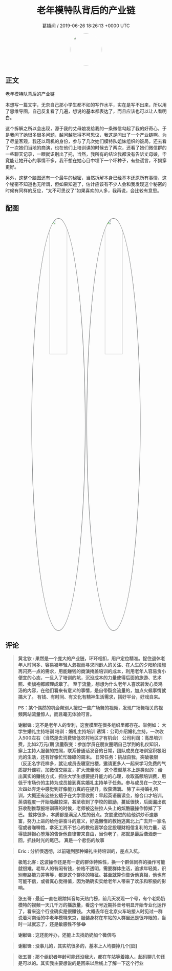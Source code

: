 <h1 align="center">老年模特队背后的产业链</h1>
<p align="center">
    <a>葛镇闻 / 2019-06-26 18:26:13 &#43;0000 UTC</a>
</p>

<div align="center">
    <img src="https://images.zsxq.com/Fjzx2aM9h4MNwQlPywweLbvK4WGW?e=1590940799&amp;token=kIxbL07-8jAj8w1n4s9zv64FuZZNEATmlU_Vm6zD:0rnRb5dgkXUxG3YDU8CUR46G7AQ=" width="100" height="100" style="border:1px solid;border-radius:50%; color:#ffffff"/>
</div>

## 正文

<div>
老年模特队背后的产业链

本想写一篇文字，无奈自己那小学生都不如的写作水平，实在是写不出来，所以用了思维导图，自己反复看了几遍，想说的基本都表达了，而且应该也可以让人看明白。

这个拆解之所以会出现，源于我的丈母娘发给我的一条微信勾起了我的好奇心，于是我问了她很多很多问题，越问越觉得不可思议，我这是问出了一个产业链啊。为了尽量客观，我还以司机的身份，参与了几次她们模特队姐妹组织的饭局，还去看了一次她们当地的商演，也在他们上培训课的时候去了两次，还看了她们微信群的一些聊天记录，一眼就识别出了托，当然，我所有的结论我都没有告诉丈母娘，毕竟能让她开心的事情不多，我不想在她心目中埋下一个坏种子，有些谎言，不揭穿更好。

另外，这整个脑图还有一个最牛的秘密，当然拆解本身已经基本还原所有事情，这个秘密不知道也无所谓，但如果知道了，估计应该有不少人会和我发现这个秘密的时候有同样的反应，“太不可思议了”如果喜欢的人多，我再说，会比较有意思。
</div>

## 配图
<div class="image" align="center">

<img src="https://images.zsxq.com/FoA1DDSKdvkXU0w7V1vxhRogVehY?imageMogr2/auto-orient/thumbnail/800x/format/jpg/blur/1x0/quality/75&amp;e=1590940799&amp;token=kIxbL07-8jAj8w1n4s9zv64FuZZNEATmlU_Vm6zD:KtmV-YqbhTwZXGoWJ8dIExfaODs=" width="33%" height="33%" style="border:1px solid;border-radius:50%; color:#3c3f41"/>

<img src="https://images.zsxq.com/FvYtPkLEOI6PXmKSY93AfFOmcXSQ?imageMogr2/auto-orient/thumbnail/800x/format/jpg/blur/1x0/quality/75&amp;e=1590940799&amp;token=kIxbL07-8jAj8w1n4s9zv64FuZZNEATmlU_Vm6zD:l8Wmywpb0hEnrxPKWU6Fts_Tvo4=" width="33%" height="33%" style="border:1px solid;border-radius:50%; color:#3c3f41"/>

</div>

## 评论

<div align="left">
<div>

<blockquote >
<span> <strong>黄北钦 : 果然是一个庞大的产业链，环环相扣，用户定位精准。捉住退休老年人时间多、容易被年轻人忽视而寻求同龄人的关注、在人生的夕阳阶段想再闪亮一点的需求，用能赚钱的商演掩盖培训的成本，利用老年人容易贪小便宜的心态，一旦入了培训的坑，沉没成本的力量使得后面的旅游、艺术照、卖旗袍都顺理成章了。
至于流量，想想为什么老年人喜欢转发心灵鸡汤的内容，在他们看来有意义的事情，是自带裂变流量的，加点火候事情就搞大了。
有钱、有时间、有文化有精神生活需求，搭好平台，好戏自来。

PS：某个偶然的机会帮别人搜过一些广场舞的视频，发现广场舞相关的视频网站流量惊人，而且毫无体验可言。 </strong></span>
</blockquote>

<blockquote >
<span> <strong>谢献锋 : 这不是老年人的专利，这套模型在很多组织里都存在。举例如：
大学生婚礼主持培训
培训：婚礼主持培训
诱饵：公司介绍婚礼主持，一次收入500左右（当然是去消费较低农村地区才有机会）
公司利润：高昂培训费，比如2万元/期
流量裂变：参加学员在朋友圈晒自己学到的礼仪知识，穿上主持人服装的拍照，联系普通话发音的日常，团队成员在培训室积极阳光的生活，还有好像忙忙碌碌的周末。
日常任务：挑战自我，突破极限（反正名字花样多，就让成员去寝室扫楼，邀请更多人一起来学习免费的气质提升课程，加微信交朋友，扩大流量池）
这个模型基本上是类似的：给出真实的赚钱方式，抓住大学生想要提升能力的心理，收取高额培训费，用低于市场价的主持为成员接到真实婚礼主持单子任务。参与成员在一次又一次四处奔走中感觉到好像能力真的在提升，收获满满。
除了主持婚礼培训，大概还有这些幺蛾子在大学里收割：早起英语晨读会，综合口才培训。
英语程度一开始隐藏较深，甚至收到了学校的鼓励，蔓延很快，后面漏出疯狂收割推荐报培训班的时候，老师被这些拉人头上的炫酷骚操作惊掉了下巴。
载体很多，本质都是满足人性的弱点。贪婪激进的给他讲炒币速暴富，努力上进的给他讲奋斗的意义，好逸懒惰的教她逃离北上广去开一家名宿或者咖啡馆，拿死工资不甘心的教他要学会定投理财相信复利的力量，活得放肆担心堕落的告诉他自律带来自由，当你老了，那就是最后潇洒走一回，抓住时光的尾巴。
真是一个悲伤的故事 </strong></span>
</blockquote>

<blockquote >
<span> <strong>Eric : 分析很透彻，以前碰到那种婚礼主持培训的，差点入坑。 </strong></span>
</blockquote>

<blockquote >
<span> <strong>极笔北客 : 这波操作还是有一定的群体特殊性，换一个群体同样的操作可能就很难。老年人的有闲有钱，价格不透明，需要群体生活，追求年轻美，识别套路能力差等等，都是这个群体的特征。甚至就算你告诉他真相，他也有可能不信，或者真心觉得值，因为确确实实给老年人带来了欢乐和积极的影响。 </strong></span>
</blockquote>

<blockquote >
<span> <strong>张五哥 : 最近一直在跟踪抖音每天热门榜，前几天发现一个号，有个老奶奶模特的视频一天几千万的播放量，看这个号近期抖音号明显开始专业化运作了，看来这个行业确实是很赚钱。
大概去年在北京火车站接人时见过一群说着河南话的中老年模特来京，服装身材在车站的人群里还是很咋眼的，当时一过就忘了，还是敏感性不够😂 </strong></span>
</blockquote>

<blockquote >
<span> <strong>谢献锋 : 这还能咋办，还能上去找奶奶加个微信吗 </strong></span>
</blockquote>

<blockquote >
<span> <strong>谢献锋 : 没事儿的，其实坑很多的，基本上人均要掉几个[囧] </strong></span>
</blockquote>

<blockquote >
<span> <strong>张五哥 : 那个组织者年龄可能还没我大，都在车站等着接人，起码聊几句还是可以的。其实我主要想说的是回来以后线上了解一下这个行业 </strong></span>
</blockquote>

</div>
</div>